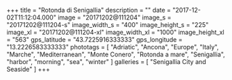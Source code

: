+++
title = "Rotonda di Senigallia"
description = ""
date = "2017-12-02T11:12:04.000"
image = "20171202@111204"
image_s = "20171202@111204-s"
image_width_s = "400"
image_height_s = "225"
image_xl = "20171202@111204-xl"
image_width_xl = "1000"
image_height_xl = "563"
gps_latitude = "43.7225916333333"
gps_longitude = "13.2226583333333"
phototags = [ "Adriatic", "Ancona", "Europe", "Italy", "Marche", "Mediterranean", "Monte Conero", "Rotonda a mare", "Senigallia", "harbor", "morning", "sea", "winter" ]
galleries = [ "Senigallia City and Seaside" ]
+++
